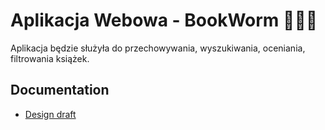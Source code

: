 # Aplikacja Webowa - BookWorm 🐛🐛🐛


Aplikacja będzie służyła do przechowywania, wyszukiwania, oceniania, filtrowania książek.


## Documentation

* [Design draft](docs/DESIGN.md)

